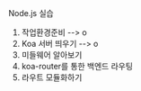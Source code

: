 Node.js 실습

1. 작업환경준비 --> o
2. Koa 서버 띄우기 --> o
3. 미들웨어 알아보기
4. koa-router를 통한 백엔드 라우팅
5. 라우트 모듈화하기
